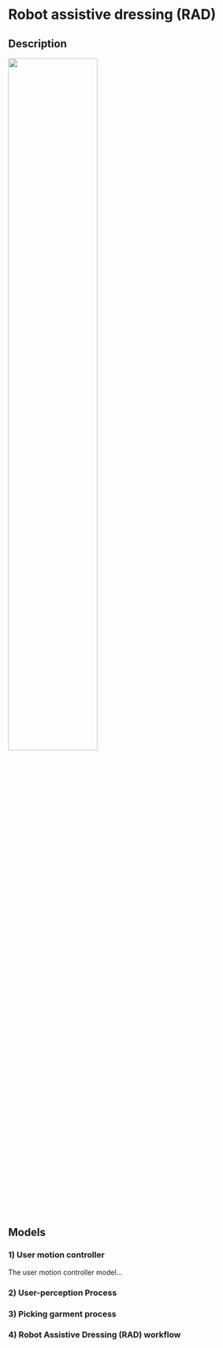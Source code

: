 # Robot assistive dressing (RAD)

## Description

<img src="https://github.com/user-attachments/assets/d9eb07fa-64aa-4a5f-b1ee-5d5b24de6e79" style="width: 60%;">


## Models

### 1) User motion controller

The user motion controller model...

### 2) User-perception Process

### 3) Picking garment process

### 4) Robot Assistive Dressing (RAD) workflow

